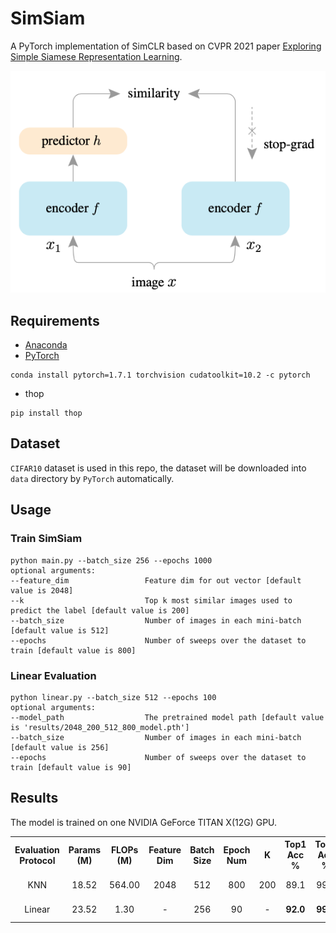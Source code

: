 # SimSiam

A PyTorch implementation of SimCLR based on CVPR 2021
paper [Exploring Simple Siamese Representation Learning](https://arxiv.org/abs/2011.10566).

![Network Architecture image from the paper](structure.png)

## Requirements

- [Anaconda](https://www.anaconda.com/download/)
- [PyTorch](https://pytorch.org)

```
conda install pytorch=1.7.1 torchvision cudatoolkit=10.2 -c pytorch
```

- thop

```
pip install thop
```

## Dataset

`CIFAR10` dataset is used in this repo, the dataset will be downloaded into `data` directory by `PyTorch` automatically.

## Usage

### Train SimSiam

```
python main.py --batch_size 256 --epochs 1000 
optional arguments:
--feature_dim                 Feature dim for out vector [default value is 2048]
--k                           Top k most similar images used to predict the label [default value is 200]
--batch_size                  Number of images in each mini-batch [default value is 512]
--epochs                      Number of sweeps over the dataset to train [default value is 800]
```

### Linear Evaluation

```
python linear.py --batch_size 512 --epochs 100 
optional arguments:
--model_path                  The pretrained model path [default value is 'results/2048_200_512_800_model.pth']
--batch_size                  Number of images in each mini-batch [default value is 256]
--epochs                      Number of sweeps over the dataset to train [default value is 90]
```

## Results

The model is trained on one NVIDIA GeForce TITAN X(12G) GPU.

<table>
	<tbody>
		<!-- START TABLE -->
		<!-- TABLE HEADER -->
		<th>Evaluation Protocol</th>
		<th>Params (M)</th>
		<th>FLOPs (M)</th>
		<th>Feature Dim</th>
		<th>Batch Size</th>
		<th>Epoch Num</th>
		<th>K</th>
		<th>Top1 Acc %</th>
		<th>Top5 Acc %</th>
		<th>Download</th>
		<!-- TABLE BODY -->
		<tr>
			<td align="center">KNN</td>
			<td align="center">18.52</td>
			<td align="center">564.00</td>
			<td align="center">2048</td>
			<td align="center">512</td>
			<td align="center">800</td>
			<td align="center">200</td>
			<td align="center">89.1</td>
			<td align="center">99.6</td>
			<td align="center"><a href="https://pan.baidu.com/s/1iFdz3RLaatZlEMpSk-Df6g">model</a>&nbsp;|&nbsp;f7yj</td>
		</tr>
		<tr>
			<td align="center">Linear</td>
			<td align="center">23.52</td>
			<td align="center">1.30</td>
			<td align="center">-</td>
			<td align="center">256</td>
			<td align="center">90</td>
			<td align="center">-</td>
			<td align="center"><b>92.0</b></td>
			<td align="center"><b>99.8</b></td>
			<td align="center"><a href="https://pan.baidu.com/s/1euCl86wEz9_Ucs5o8KAY2w">model</a>&nbsp;|&nbsp;v8mf</td>
		</tr>
	</tbody>
</table>

